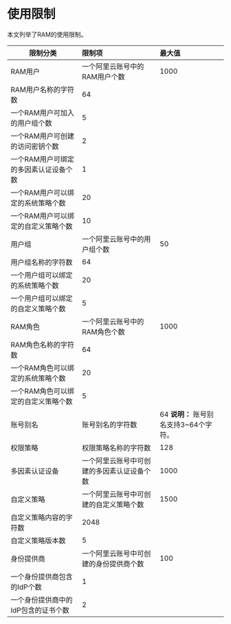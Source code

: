 # 使用限制

本文列举了RAM的使用限制。

|限制分类|限制项|最大值|
|----|:--|:--|
|RAM用户|一个阿里云账号中的RAM用户个数|1000|
|RAM用户名称的字符数|64|
|一个RAM用户可加入的用户组个数|5|
|一个RAM用户可创建的访问密钥个数|2|
|一个RAM用户可绑定的多因素认证设备个数|1|
|一个RAM用户可以绑定的系统策略个数|20|
|一个RAM用户可以绑定的自定义策略个数|10|
|用户组|一个阿里云账号中的用户组个数|50|
|用户组名称的字符数|64|
|一个用户组可以绑定的系统策略个数|20|
|一个用户组可以绑定的自定义策略个数|5|
|RAM角色|一个阿里云账号中的RAM角色个数|1000|
|RAM角色名称的字符数|64|
|一个RAM角色可以绑定的系统策略个数|20|
|一个RAM角色可以绑定的自定义策略个数|5|
|账号别名|账号别名的字符数|64 **说明：** 账号别名支持3~64个字符。 |
|权限策略|权限策略名称的字符数|128|
|多因素认证设备|一个阿里云账号中可创建的多因素认证设备个数|1000|
|自定义策略|一个阿里云账号中可创建的自定义策略个数|1500|
|自定义策略内容的字符数|2048|
|自定义策略版本数|5|
|身份提供商|一个阿里云账号中可创建的身份提供商个数|100|
|一个身份提供商包含的IdP个数|1|
|一个身份提供商中的IdP包含的证书个数|2|

